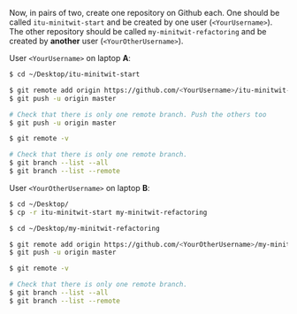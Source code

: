 Now, in pairs of two, create one repository on Github each. One should be called `itu-minitwit-start` and be created by one user (`<YourUsername>`). The other repository should be called `my-minitwit-refactoring` and be created by **another** user (`<YourOtherUsername>`).


User `<YourUsername>` on laptop **A**:

```bash
$ cd ~/Desktop/itu-minitwit-start

$ git remote add origin https://github.com/<YourUsername>/itu-minitwit-start.git
$ git push -u origin master

# Check that there is only one remote branch. Push the others too
$ git push -u origin master

$ git remote -v

# Check that there is only one remote branch.
$ git branch --list --all
$ git branch --list --remote
```


User `<YourOtherUsername>` on laptop **B**:

```bash
$ cd ~/Desktop/
$ cp -r itu-minitwit-start my-minitwit-refactoring

$ cd ~/Desktop/my-minitwit-refactoring

$ git remote add origin https://github.com/<YourOtherUsername>/my-minitwit-refactoring.git
$ git push -u origin master

$ git remote -v

# Check that there is only one remote branch.
$ git branch --list --all
$ git branch --list --remote
```